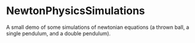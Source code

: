 # NewtonPhysicsSimulations
A small demo of some simulations of newtonian equations (a thrown ball, a single pendulum, and a double pendulum).
